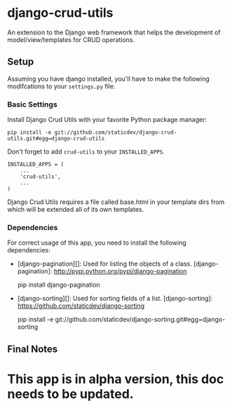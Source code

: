 django-crud-utils
===============

An extension to the Django web framework that helps the development of model/view/templates for CRUD operations.

Setup
-----

Assuming you have django installed, you'll have to make the following modifcations to your `settings.py` file.

### Basic Settings ###

Install Django Crud Utils with your favorite Python package manager:

    pip install -e git://github.com/staticdev/django-crud-utils.git#egg=django-crud-utils

Don't forget to add `crud-utils` to your `INSTALLED_APPS`.
    
    INSTALLED_APPS = (
        ...
	    'crud-utils',
	    ...
	)

Django Crud Utils requires a file called base.html in your template dirs from which will be extended all of its own templates.

### Dependencies ###

For correct usage of this app, you need to install the following dependencies:

*   [django-pagination][]:
Used for listing the objects of a class.
[django-pagination]: http://pypi.python.org/pypi/django-pagination

    pip install django-pagination

*   [django-sorting][]:
Used for sorting fields of a list.
[django-sorting]: https://github.com/staticdev/django-sorting

    pip install -e git://github.com/staticdev/django-sorting.git#egg=django-sorting

Final Notes
-----
This app is in alpha version, this doc needs to be updated.
========================
